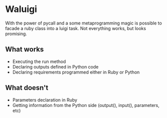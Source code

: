 # Waluigi

With the power of pycall and a some metaprogramming magic is possible to facade a ruby class into a luigi task. Not everything works, but looks promising.

## What works

- Executing the run method
- Declaring outputs defined in Python code
- Declaring requirements programmed either in Ruby or Python

## What doesn't

- Parameters declaration in Ruby
- Getting information from the Python side (output(), input(), parameters, etc)